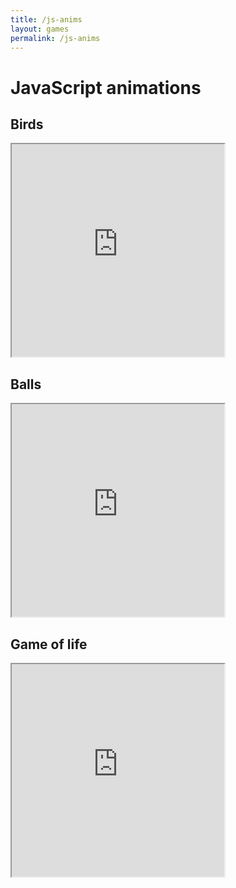 ```yaml
---
title: /js-anims
layout: games
permalink: /js-anims
---
```


# JavaScript animations

## Birds

<iframe src="https://editor.p5js.org/Plotkine/present/NYcHr4h5V" width="340px" height="340px" frameBorder="1" title="birds"></iframe>

## Balls

<iframe src="https://editor.p5js.org/Plotkine/present/I-eeyxqFo" width="340px" height="340px" frameBorder="1" title="birds"></iframe>

## Game of life

<iframe src="https://editor.p5js.org/Plotkine/present/kmFef9ExW" width="340px" height="340px" frameBorder="1" title="birds"></iframe>
